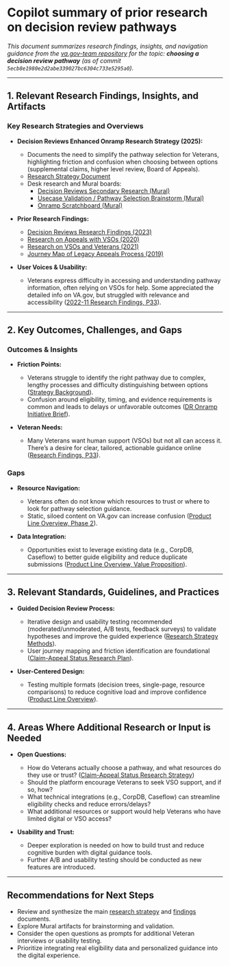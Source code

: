 # Copilot summary of prior research on decision review pathways

_This document summarizes research findings, insights, and navigation guidance from the [va.gov-team repository](https://github.com/department-of-veterans-affairs/va.gov-team) for the topic: **choosing a decision review pathway** (as of commit `5ecb8e1980e2d2abe339027bc6304c733e5295a0`)._

---

## 1. Relevant Research Findings, Insights, and Artifacts

### Key Research Strategies and Overviews

- **Decision Reviews Enhanced Onramp Research Strategy (2025):**
  - Documents the need to simplify the pathway selection for Veterans, highlighting friction and confusion when choosing between options (supplemental claims, higher level review, Board of Appeals).
  - [Research Strategy Document](https://github.com/department-of-veterans-affairs/va.gov-team/blob/5ecb8e1980e2d2abe339027bc6304c733e5295a0/products/decision-reviews/research/decision-reviews-onramp-2025/research-strategy.md)
  - Desk research and Mural boards:
    - [Decision Reviews Secondary Research (Mural)](https://app.mural.co/t/departmentofveteransaffairs9999/m/departmentofveteransaffairs9999/1706562141804/2ac73a457762e4b979ba8b45078fd1d00c978cbf?sender=ud193ce75f65a17a316ea6194)
    - [Usecase Validation / Pathway Selection Brainstorm (Mural)](https://app.mural.co/t/departmentofveteransaffairs9999/m/departmentofveteransaffairs9999/1709655123513/82882febc3f2e7ebd35ba6704c10f90517398d40?sender=ud193ce75f65a17a316ea6194)
    - [Onramp Scratchboard (Mural)](https://app.mural.co/t/departmentofveteransaffairs9999/m/departmentofveteransaffairs9999/1736350333305/034f554056e15ace373c35a8b9655134d4ccafe0?sender=ud193ce75f65a17a316ea6194)

- **Prior Research Findings:**
  - [Decision Reviews Research Findings (2023)](https://github.com/department-of-veterans-affairs/va.gov-team/blob/a04237e74934fc8c62e3086c8c5a8d6393ce36bc/products/claim-appeal-status/research/2022-11-Decision-Reviews/research-findings.md)
  - [Research on Appeals with VSOs (2020)](https://github.com/department-of-veterans-affairs/vets-contrib/blob/master/products/APIs/appeals/discovery/VSOs-Interviews/Discovery-Research-VSOs%20(1).pdf)
  - [Research on VSOs and Veterans (2021)](https://github.com/department-of-veterans-affairs/va.gov-team/blob/master/products/ebenefits/view-update-POA/research-design/vso-discovery-interviews/vso-discovery-research-findings.md)
  - [Journey Map of Legacy Appeals Process (2019)](https://drive.google.com/file/d/1xoQl4GkIsUOBWUIU5Kqq0pDRU2YWtHwK/view?usp=sharing)

- **User Voices & Usability:**
  - Veterans express difficulty in accessing and understanding pathway information, often relying on VSOs for help. Some appreciated the detailed info on VA.gov, but struggled with relevance and accessibility ([2022-11 Research Findings, P33](https://github.com/department-of-veterans-affairs/va.gov-team/blob/5ecb8e1980e2d2abe339027bc6304c733e5295a0/products/claim-appeal-status/research/2022-11-Decision-Reviews/research-findings.md#L88-L88)).

---

## 2. Key Outcomes, Challenges, and Gaps

### Outcomes & Insights

- **Friction Points:**  
  - Veterans struggle to identify the right pathway due to complex, lengthy processes and difficulty distinguishing between options ([Strategy Background](https://github.com/department-of-veterans-affairs/va.gov-team/blob/5ecb8e1980e2d2abe339027bc6304c733e5295a0/products/decision-reviews/research/decision-reviews-onramp-2025/research-strategy.md#L10-L14)).
  - Confusion around eligibility, timing, and evidence requirements is common and leads to delays or unfavorable outcomes ([DR Onramp Initiative Brief](https://github.com/department-of-veterans-affairs/va.gov-team/blob/5ecb8e1980e2d2abe339027bc6304c733e5295a0/products/decision-reviews/Enhanced-DR-Onramp-Initiative%20Brief.md#L14-L18)).

- **Veteran Needs:**  
  - Many Veterans want human support (VSOs) but not all can access it. There’s a desire for clear, tailored, actionable guidance online ([Research Findings, P33](https://github.com/department-of-veterans-affairs/va.gov-team/blob/5ecb8e1980e2d2abe339027bc6304c733e5295a0/products/claim-appeal-status/research/2022-11-Decision-Reviews/research-findings.md#L88-L88)).

### Gaps

- **Resource Navigation:**  
  - Veterans often do not know which resources to trust or where to look for pathway selection guidance.
  - Static, siloed content on VA.gov can increase confusion ([Product Line Overview, Phase 2](https://github.com/department-of-veterans-affairs/va.gov-team/blob/5ecb8e1980e2d2abe339027bc6304c733e5295a0/products/decision-reviews/product/dr_product_line_overview_DRAFT.md#L193-L196)).

- **Data Integration:**  
  - Opportunities exist to leverage existing data (e.g., CorpDB, Caseflow) to better guide eligibility and reduce duplicate submissions ([Product Line Overview, Value Proposition](https://github.com/department-of-veterans-affairs/va.gov-team/blob/5ecb8e1980e2d2abe339027bc6304c733e5295a0/products/decision-reviews/product/dr_product_line_overview_DRAFT.md#L220-L224)).

---

## 3. Relevant Standards, Guidelines, and Practices

- **Guided Decision Review Process:**  
  - Iterative design and usability testing recommended (moderated/unmoderated, A/B tests, feedback surveys) to validate hypotheses and improve the guided experience ([Research Strategy Methods](https://github.com/department-of-veterans-affairs/va.gov-team/blob/5ecb8e1980e2d2abe339027bc6304c733e5295a0/products/decision-reviews/research/decision-reviews-onramp-2025/research-strategy.md#L65-L80)).
  - User journey mapping and friction identification are foundational ([Claim-Appeal Status Research Plan](https://github.com/department-of-veterans-affairs/va.gov-team/blob/5ecb8e1980e2d2abe339027bc6304c733e5295a0/products/claim-appeal-status/research/2022-11-Decision-Reviews/research-strategy.md#L23-L31)).

- **User-Centered Design:**  
  - Testing multiple formats (decision trees, single-page, resource comparisons) to reduce cognitive load and improve confidence ([Product Line Overview](https://github.com/department-of-veterans-affairs/va.gov-team/blob/5ecb8e1980e2d2abe339027bc6304c733e5295a0/products/decision-reviews/product/dr_product_line_overview_DRAFT.md#L193-L196)).

---

## 4. Areas Where Additional Research or Input is Needed

- **Open Questions:**
  - How do Veterans actually choose a pathway, and what resources do they use or trust? ([Claim-Appeal Status Research Strategy](https://github.com/department-of-veterans-affairs/va.gov-team/blob/5ecb8e1980e2d2abe339027bc6304c733e5295a0/products/claim-appeal-status/research/2022-11-Decision-Reviews/research-strategy.md#L54-L58))
  - Should the platform encourage Veterans to seek VSO support, and if so, how?
  - What technical integrations (e.g., CorpDB, Caseflow) can streamline eligibility checks and reduce errors/delays?
  - What additional resources or support would help Veterans who have limited digital or VSO access?

- **Usability and Trust:**  
  - Deeper exploration is needed on how to build trust and reduce cognitive burden with digital guidance tools.
  - Further A/B and usability testing should be conducted as new features are introduced.

---

## Recommendations for Next Steps

- Review and synthesize the main [research strategy](https://github.com/department-of-veterans-affairs/va.gov-team/blob/5ecb8e1980e2d2abe339027bc6304c733e5295a0/products/decision-reviews/research/decision-reviews-onramp-2025/research-strategy.md) and [findings](https://github.com/department-of-veterans-affairs/va.gov-team/blob/a04237e74934fc8c62e3086c8c5a8d6393ce36bc/products/claim-appeal-status/research/2022-11-Decision-Reviews/research-findings.md) documents.
- Explore Mural artifacts for brainstorming and validation.
- Consider the open questions as prompts for additional Veteran interviews or usability testing.
- Prioritize integrating real eligibility data and personalized guidance into the digital experience.
